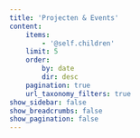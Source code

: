```yaml
---
title: 'Projecten & Events'
content:
    items:
        - '@self.children'
    limit: 5
    order:
        by: date
        dir: desc
    pagination: true
    url_taxonomy_filters: true
show_sidebar: false
show_breadcrumbs: false
show_pagination: false
---
```



